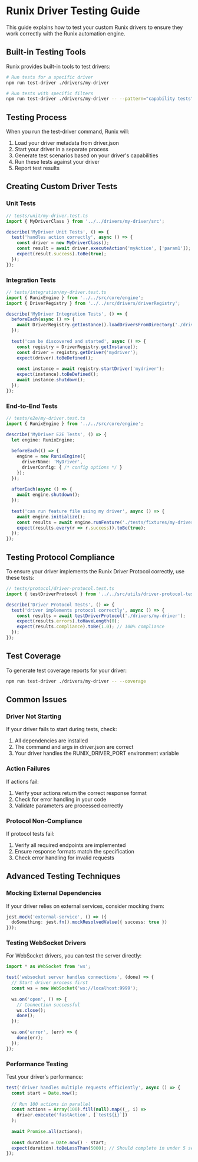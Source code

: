 # Runix Driver Testing Guide

This guide explains how to test your custom Runix drivers to ensure they work correctly with the Runix automation engine.

## Built-in Testing Tools

Runix provides built-in tools to test drivers:

```bash
# Run tests for a specific driver
npm run test-driver ./drivers/my-driver

# Run tests with specific filters
npm run test-driver ./drivers/my-driver -- --pattern="capability tests"
```

## Testing Process

When you run the test-driver command, Runix will:

1. Load your driver metadata from driver.json
2. Start your driver in a separate process
3. Generate test scenarios based on your driver's capabilities
4. Run these tests against your driver
5. Report test results

## Creating Custom Driver Tests

### Unit Tests

```typescript
// tests/unit/my-driver.test.ts
import { MyDriverClass } from '../../drivers/my-driver/src';

describe('MyDriver Unit Tests', () => {
  test('handles action correctly', async () => {
    const driver = new MyDriverClass();
    const result = await driver.executeAction('myAction', ['param1']);
    expect(result.success).toBe(true);
  });
});
```

### Integration Tests

```typescript
// tests/integration/my-driver.test.ts
import { RunixEngine } from '../../src/core/engine';
import { DriverRegistry } from '../../src/drivers/driverRegistry';

describe('MyDriver Integration Tests', () => {
  beforeEach(async () => {
    await DriverRegistry.getInstance().loadDriversFromDirectory('./drivers/my-driver');
  });
  
  test('can be discovered and started', async () => {
    const registry = DriverRegistry.getInstance();
    const driver = registry.getDriver('mydriver');
    expect(driver).toBeDefined();
    
    const instance = await registry.startDriver('mydriver');
    expect(instance).toBeDefined();
    await instance.shutdown();
  });
});
```

### End-to-End Tests

```typescript
// tests/e2e/my-driver.test.ts
import { RunixEngine } from '../../src/core/engine';

describe('MyDriver E2E Tests', () => {
  let engine: RunixEngine;
  
  beforeEach(() => {
    engine = new RunixEngine({
      driverName: 'MyDriver',
      driverConfig: { /* config options */ }
    });
  });
  
  afterEach(async () => {
    await engine.shutdown();
  });
  
  test('can run feature file using my driver', async () => {
    await engine.initialize();
    const results = await engine.runFeature('./tests/fixtures/my-driver-test.feature');
    expect(results.every(r => r.success)).toBe(true);
  });
});
```

## Testing Protocol Compliance

To ensure your driver implements the Runix Driver Protocol correctly, use these tests:

```typescript
// tests/protocol/driver-protocol.test.ts
import { testDriverProtocol } from '../../src/utils/driver-protocol-tester';

describe('Driver Protocol Tests', () => {
  test('driver implements protocol correctly', async () => {
    const results = await testDriverProtocol('./drivers/my-driver');
    expect(results.errors).toHaveLength(0);
    expect(results.compliance).toBe(1.0); // 100% compliance
  });
});
```

## Test Coverage

To generate test coverage reports for your driver:

```bash
npm run test-driver ./drivers/my-driver -- --coverage
```

## Common Issues

### Driver Not Starting

If your driver fails to start during tests, check:
1. All dependencies are installed
2. The command and args in driver.json are correct
3. Your driver handles the RUNIX_DRIVER_PORT environment variable

### Action Failures

If actions fail:
1. Verify your actions return the correct response format
2. Check for error handling in your code
3. Validate parameters are processed correctly

### Protocol Non-Compliance

If protocol tests fail:
1. Verify all required endpoints are implemented
2. Ensure response formats match the specification
3. Check error handling for invalid requests

## Advanced Testing Techniques

### Mocking External Dependencies

If your driver relies on external services, consider mocking them:

```typescript
jest.mock('external-service', () => ({
  doSomething: jest.fn().mockResolvedValue({ success: true })
}));
```

### Testing WebSocket Drivers

For WebSocket drivers, you can test the server directly:

```typescript
import * as WebSocket from 'ws';

test('websocket server handles connections', (done) => {
  // Start driver process first
  const ws = new WebSocket('ws://localhost:9999');
  
  ws.on('open', () => {
    // Connection successful
    ws.close();
    done();
  });
  
  ws.on('error', (err) => {
    done(err);
  });
});
```

### Performance Testing

Test your driver's performance:

```typescript
test('driver handles multiple requests efficiently', async () => {
  const start = Date.now();
  
  // Run 100 actions in parallel
  const actions = Array(100).fill(null).map((_, i) => 
    driver.execute('fastAction', [`test${i}`])
  );
  
  await Promise.all(actions);
  
  const duration = Date.now() - start;
  expect(duration).toBeLessThan(5000); // Should complete in under 5 seconds
});
```
